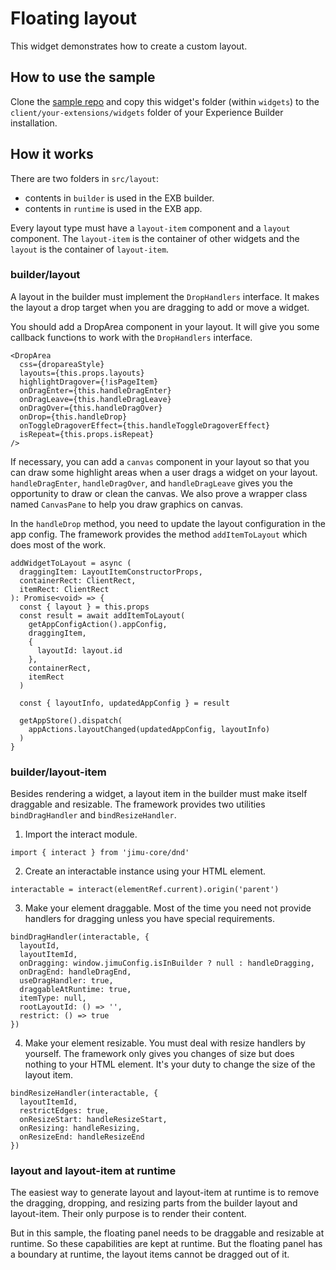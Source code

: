 # Floating layout

This widget demonstrates how to create a custom layout.

## How to use the sample

Clone the [sample repo](https://github.com/esri/arcgis-experience-builder-sdk-resources) and copy this widget's folder (within `widgets`) to the `client/your-extensions/widgets` folder of your Experience Builder installation.

## How it works

There are two folders in `src/layout`:
* contents in `builder` is used in the EXB builder.
* contents in `runtime` is used in the EXB app.

Every layout type must have a `layout-item` component and a `layout` component. The `layout-item` is the container of other widgets and the `layout` is the container of `layout-item`.

### builder/layout
A layout in the builder must implement the `DropHandlers` interface. It makes the layout a drop target when you are dragging to add or move a widget.

You should add a DropArea component in your layout. It will give you some callback functions to work with the `DropHandlers` interface.
```
<DropArea
  css={dropareaStyle}
  layouts={this.props.layouts}
  highlightDragover={!isPageItem}
  onDragEnter={this.handleDragEnter}
  onDragLeave={this.handleDragLeave}
  onDragOver={this.handleDragOver}
  onDrop={this.handleDrop}
  onToggleDragoverEffect={this.handleToggleDragoverEffect}
  isRepeat={this.props.isRepeat}
/>
```

If necessary, you can add a `canvas` component in your layout so that you can draw some highlight areas when a user drags a widget on your layout. `handleDragEnter`, `handleDragOver`, and `handleDragLeave` gives you the opportunity to draw or clean the canvas. We also prove a wrapper class named `CanvasPane` to help you draw graphics on canvas.

In the `handleDrop` method, you need to update the layout configuration in the app config. The framework provides the method `addItemToLayout` which does most of the work.

```
addWidgetToLayout = async (
  draggingItem: LayoutItemConstructorProps,
  containerRect: ClientRect,
  itemRect: ClientRect
): Promise<void> => {
  const { layout } = this.props
  const result = await addItemToLayout(
    getAppConfigAction().appConfig,
    draggingItem,
    {
      layoutId: layout.id
    },
    containerRect,
    itemRect
  )

  const { layoutInfo, updatedAppConfig } = result

  getAppStore().dispatch(
    appActions.layoutChanged(updatedAppConfig, layoutInfo)
  )
}
```

### builder/layout-item
Besides rendering a widget, a layout item in the builder must make itself draggable and resizable. The framework provides two utilities `bindDragHandler` and `bindResizeHandler`.

1. Import the interact module.
```
import { interact } from 'jimu-core/dnd'
```
2. Create an interactable instance using your HTML element.
```
interactable = interact(elementRef.current).origin('parent')
```
3. Make your element draggable. Most of the time you need not provide handlers for dragging unless you have special requirements.
```
bindDragHandler(interactable, {
  layoutId,
  layoutItemId,
  onDragging: window.jimuConfig.isInBuilder ? null : handleDragging,
  onDragEnd: handleDragEnd,
  useDragHandler: true,
  draggableAtRuntime: true,
  itemType: null,
  rootLayoutId: () => '',
  restrict: () => true
})
```
4. Make your element resizable. You must deal with resize handlers by yourself. The framework only gives you changes of size but does nothing to your HTML element. It's your duty to change the size of the layout item.
```
bindResizeHandler(interactable, {
  layoutItemId,
  restrictEdges: true,
  onResizeStart: handleResizeStart,
  onResizing: handleResizing,
  onResizeEnd: handleResizeEnd
})
```

### layout and layout-item at runtime
The easiest way to generate layout and layout-item at runtime is to remove the dragging, dropping, and resizing parts from the builder layout and layout-item. Their only purpose is to render their content.

But in this sample, the floating panel needs to be draggable and resizable at runtime. So these capabilities are kept at runtime. But the floating panel has a boundary at runtime, the layout items cannot be dragged out of it.